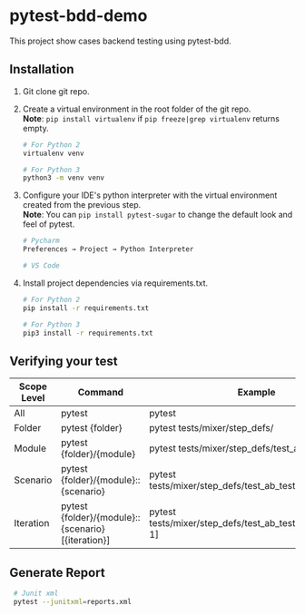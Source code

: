 # pytest-bdd-demo
This project show cases backend testing using pytest-bdd.

## Installation
1. Git clone git repo.

2. Create a virtual environment in the root folder of the git repo.<br/>
**Note**: ```pip install virtualenv``` if ```pip freeze|grep virtualenv``` returns empty.
    ```sh
    # For Python 2
    virtualenv venv
   
    # For Python 3
    python3 -m venv venv
    ```
3. Configure your IDE's python interpreter with the virtual environment created from the previous step.<br/>
**Note**: You can ```pip install pytest-sugar``` to change the default look and feel of pytest.  
   ```sh
   # Pycharm
   Preferences → Project → Python Interpreter
   
   # VS Code
   ```
5. Install project dependencies via requirements.txt.
    ```sh
    # For Python 2
    pip install -r requirements.txt
   
    # For Python 3
    pip3 install -r requirements.txt
    ```
## Verifying your test
| Scope Level | Command                                            | Example                                                      |
|-------------|----------------------------------------------------|--------------------------------------------------------------|
| All         | pytest                                             | pytest                                                       |
| Folder      | pytest {folder}                                    | pytest tests/mixer/step_defs/                                |
| Module      | pytest {folder}/{module}                           | pytest tests/mixer/step_defs/test_ab_testing.py              |
| Scenario    | pytest {folder}/{module}::{scenario}               | pytest tests/mixer/step_defs/test_ab_testing.py::test_1      |
| Iteration   | pytest {folder}/{module}::{scenario}[{iteration}]  | pytest tests/mixer/step_defs/test_ab_testing.py::test_1[i-1] |

## Generate Report
   ```sh
    # Junit xml
    pytest --junitxml=reports.xml
   ```
